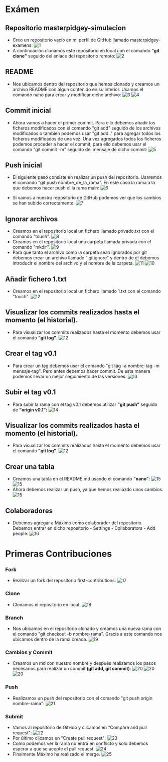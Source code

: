 # Exámen

## Repositorio masterpidgey-simulacion
- Creo un repositorio vacio en mi perfil de GitHub llamado masterpidgey-examens:
![1](/images/1.png)
- A continuación clonamos este repositorio en local con el comando **"git clone"** seguido del enlace del repositorio remoto:
![2](/images/2.png)

## README
- Nos ubicamos dentro del repositorio que hemos clonado y creamos un archivo README con algun contenido en su interior. Usamos el comando nano para crear y modificar dicho archivo:
![3](/images/3.png)
![4](/images/4.png)

## Commit inicial
- Ahora vamos a hacer el primer commit. Para ello debemos añadir los ficheros modificados con el comando "git add" seguido de los archivos modificados o tambien podemos usar "git add ." para agregar todos los ficheros modificados de una vez. Una vez agregados todos los ficheros podemos proceder a hacer el commit, para ello debemos usar el comando "git  commit -m" seguido del mensaje de dicho commit:
![5](/images/5.png)

## Push inicial
- El siguiente paso consiste en realizar un push del repositorio. Usaremos el comando "git push nombre_de_la_rama". En este caso la rama a la que debemos hacer push el la rama main:
![6](/images/6.png)

- Si vamos a nuestro repositorio de GitHub podemos ver que los cambios se 
han subido correctamente:
![7](/images/7.png)

## Ignorar archivos
- Creamos en el repositorio local un fichero llamado privado.txt con el comando "touch".
![8](/images/8.png)
- Creamos en el repositorio local una carpeta llamada privada con el 
comando "mkdir".
![9](/images/9.png)
- Para que tanto el archivo como la carpeta sean ignorados por git debemos crear un archivo llamado ".gitignore" y dentro de el debemos introducir el nombre del archivo y el nombre de la carpeta.
![11](/images/11.png)
![10](/images/10.png)

## Añadir fichero 1.txt
- Creamos en el repositorio local un fichero llamado 1.txt con el comando "touch".
![12](/images/12.png)

## Visualizar los commits realizados hasta el momento (el historial).
- Para visualizar los commits realizados hasta el momento debemos usar el comando **"git log"**.
![12](/images/history.png)

## Crear el tag v0.1
- Para crear un tag debemos usar el comando "git tag -a nombre-tag -m mensaje-tag". Pero antes debemos hacer commit. De esta manera podemos llevar un mejor seguimiento de las versiones.
![13](/images/13.png)

## Subir el tag v0.1
- Para subir la rama con el tag v0.1 debemos utilizar **"git push"** seguido de **"origin v0.1":**
![14](/images/14.png)

## Visualizar los commits realizados hasta el momento (el historial).
- Para visualizar los commits realizados hasta el momento debemos usar el comando **"git log"**.
![12](/images/history2.png)

## Crear una tabla
- Creamos una tabla en el README.md usando el comando **"nano"**:
![15](/images/15.png)
![15](/images/15-2.png)
- Ahora debemos realizar un push, ya que hemos realiazdo unos cambios.
![15](/images/15-3.png)

## Colaboradores
- Debemos agregar a Máximo como colaborador del repositorio. Debemos entrar en dicho repositorio - Settings - Collaborators - Add people:
![16](/images/16.png)

# Primeras Contribuciones
### Fork
- Realizar un fork del repositorio first-contributions:
![17](/images/17.png)
### Clone
- Clonamos el repositorio en local:
![18](/images/18.png)
### Branch
- Nos ubicamos en el repositorio clonado y creamos una nueva rama con el comando "git checkout -b nombre-rama". Gracia a este comando nos ubicamos dentro de la rama creada.
![19](/images/19.png)
### Cambios y Commit
- Creamos un md con nuestro nombre y después realizamos los pasos necesarios para realizar un commit **(git add, git commit)**:
![20](/images/20.png)
![20](/images/20-2.png)
![20](/images/20-3.png)
### Push
- Realizamos un push del repositorio con el comando "git push origin nombre-rama":
![21](/images/21.png)
### Submit
- Vamos al repositorio de GitHub y clicamos en "Compare and pull request":
![22](/images/22.png)
- Por último clicamos en "Create pull request":
![23](/images/23.png)
- Como podemos ver la rama no entra en conflicto y solo debemos esperar a que se acepte el pull request.
![24](/images/24.png)
- Finalmente Máximo ha realizado el merge.
![25](/images/25.png)
